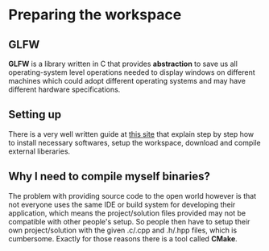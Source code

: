 # Preparing the workspace

## GLFW

**GLFW** is a library written in C that provides **abstraction** to save us all operating-system level operations needed to display windows on different machines which could adopt different operating systems and may have different hardware specifications.

## Setting up

There is a very well written guide at [this site](https://learnopengl.com/Getting-started/Creating-a-window) that explain step by step how to install necessary softwares, setup the workspace, download and compile external liberaries.

## Why I need to compile myself binaries?

The problem with providing source code to the open world however is that not everyone uses the same IDE or build system for developing their application, which means the project/solution files provided may not be compatible with other people's setup. So people then have to setup their own project/solution with the given .c/.cpp and .h/.hpp files, which is cumbersome. Exactly for those reasons there is a tool called **CMake**.
